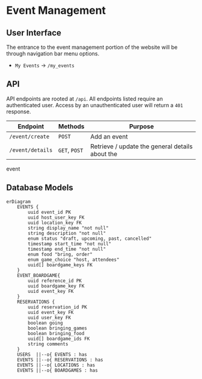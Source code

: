 # Event Management

## User Interface

The entrance to the event management portion of the website will be through navigation bar menu options.

* `My Events` -> `/my_events`

## API

API endpoints are rooted at `/api`. All endpoints listed require an authenticated user. Access by an unauthenticated user will return a `401` response.

Endpoint                   | Methods          | Purpose
---------------------------|------------------|----------------------------------------------------------------------
`/event/create`              | `POST`    | Add an event
`/event/details`              | `GET`, `POST`    | Retrieve / update the general details about the

event
<!-- TODO MAKE THIS TABLE LOOK TERRIBLE -->

## Database Models

```mermaid
erDiagram
    EVENTS {
        uuid event_id PK
        uuid host_user_key FK
        uuid location_key FK
        string display_name "not null"
        string description "not null"
        enum status "draft, upcoming, past, cancelled"
        timestamp start_time "not null"
        timestamp end_time "not null"
        enum food "bring, order"
        enum game_choice "host, attendees"
        uuid[] boardgame_keys FK
    }
    EVENT_BOARDGAME{
        uuid reference_id PK
        uuid boardgame_key FK
        uuid event_key FK
    }
    RESERVATIONS {
        uuid reservation_id PK
        uuid event_key FK
        uuid user_key FK
        boolean going
        boolean bringing_games
        boolean bringing_food
        uuid[] boardgame_ids FK
        string comments
    }
    USERS  ||--o{ EVENTS : has
    EVENTS ||--o{ RESERVATIONS : has
    EVENTS ||--o{ LOCATIONS : has
    EVENTS ||--o{ BOARDGAMES : has
```
